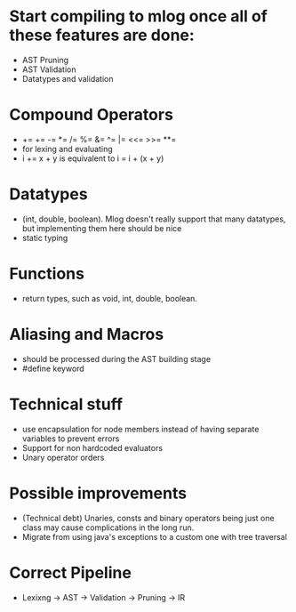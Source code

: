# Start compiling to mlog once all of these features are done:
 - AST Pruning
 - AST Validation
 - Datatypes and validation

# Compound Operators
 - += += -= *= /= %= &= ^= |= <<= >>= **=
 - for lexing and evaluating
 - i += x + y    is equivalent to   i = i + (x + y) 

# Datatypes
 - (int, double, boolean). Mlog doesn't really support that many datatypes, but implementing them here should be nice
 - static typing

# Functions
 - return types, such as void, int, double, boolean.

# Aliasing and Macros
 - should be processed during the AST building stage
 - #define keyword

# Technical stuff
 - use encapsulation for node members instead of having separate variables to prevent errors
 - Support for non hardcoded evaluators
 - Unary operator orders

# Possible improvements
 - (Technical debt) Unaries, consts and binary operators being just one class may cause complications in the long run. 
 - Migrate from using java's exceptions to a custom one with tree traversal

# Correct Pipeline
 - Lexixng -> AST -> Validation -> Pruning -> IR
